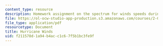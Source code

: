 ```yaml
---
content_type: resource
description: Homework assignment on the spectrum for winds speeds during hurricanes.
file: https://ol-ocw-studio-app-production.s3.amazonaws.com/courses/2-017j-design-of-electromechanical-robotic-systems-fall-2009/f211578d1a94b4acc1c67f5b1bc3fe9f_MIT2_017JF09_p21.pdf
file_type: application/pdf
resourcetype: Document
title: Hurricane Winds
uid: f211578d-1a94-b4ac-c1c6-7f5b1bc3fe9f
---
```

